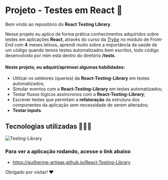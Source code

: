# Projeto - Testes em React 🐙

Bem vindo ao repositório do **React Testing Library**.

Nesse projeto eu aplico de forma prática conhecimentos adquiridos sobre testes em aplicações **React**, através do curso da _[Trybe]()_ no módulo de Front-End com **4** meses letivos, aprendi muito sobre a importância da saúde de um código quando temos testes automatizados bem escritos, todo código desenvolvido por mim está dentro do diretório **/tests**.

#### Neste projeto, eu adquiri/aprimoei algumas habilidades:
- Utilizar os seletores (queries) da **React-Testing-Library** em testes automatizados;
- Simular eventos com a **React-Testing-Library** em testes automatizados;
- Testar fluxos lógicos assíncronos com a **React-Testing-Library**;
- Escrever testes que permitam a **refatoração** da estrutura dos componentes da aplicação sem necessidade de serem alterados;
- **Testar inputs**.

## Tecnologias utilizadas 🧑🏼‍💻

![Testing-Library](https://img.shields.io/badge/-TestingLibrary-%23E33332?style=for-the-badge&logo=testing-library&logoColor=white)
<br />

### Para ver a aplicação rodando, acesse o link abaixo

- https://guilherme-artigas.github.io/React-Testing-Library

Obrigado por visitar! ❤️
